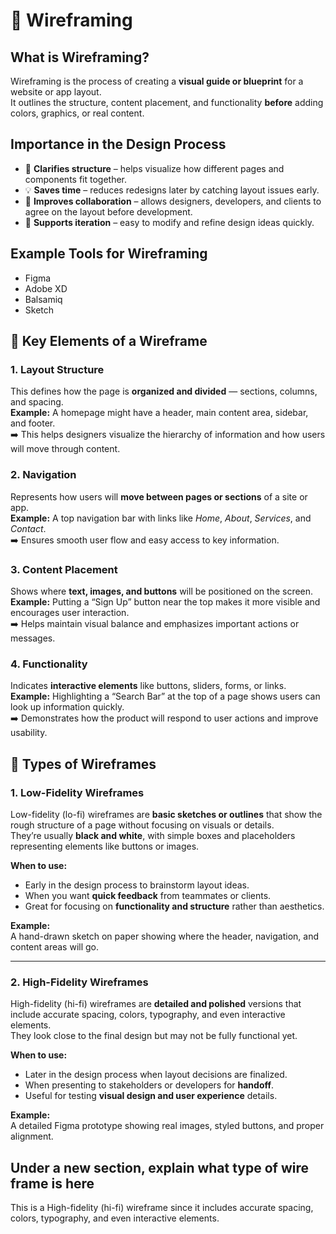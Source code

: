 # 🧠 Wireframing

## What is Wireframing?
Wireframing is the process of creating a **visual guide or blueprint** for a website or app layout.  
It outlines the structure, content placement, and functionality **before** adding colors, graphics, or real content.

## Importance in the Design Process
- 🧭 **Clarifies structure** – helps visualize how different pages and components fit together.  
- 💡 **Saves time** – reduces redesigns later by catching layout issues early.  
- 🤝 **Improves collaboration** – allows designers, developers, and clients to agree on the layout before development.  
- 🔁 **Supports iteration** – easy to modify and refine design ideas quickly.

## Example Tools for Wireframing
- Figma  
- Adobe XD  
- Balsamiq  
- Sketch



## 🧩 Key Elements of a Wireframe

### 1. Layout Structure
This defines how the page is **organized and divided** — sections, columns, and spacing.  
**Example:** A homepage might have a header, main content area, sidebar, and footer.  
➡️ This helps designers visualize the hierarchy of information and how users will move through content.

### 2. Navigation
Represents how users will **move between pages or sections** of a site or app.  
**Example:** A top navigation bar with links like *Home*, *About*, *Services*, and *Contact*.  
➡️ Ensures smooth user flow and easy access to key information.

### 3. Content Placement
Shows where **text, images, and buttons** will be positioned on the screen.  
**Example:** Putting a “Sign Up” button near the top makes it more visible and encourages user interaction.  
➡️ Helps maintain visual balance and emphasizes important actions or messages.

### 4. Functionality
Indicates **interactive elements** like buttons, sliders, forms, or links.  
**Example:** Highlighting a “Search Bar” at the top of a page shows users can look up information quickly.  
➡️ Demonstrates how the product will respond to user actions and improve usability.


## 🧱 Types of Wireframes

### 1. Low-Fidelity Wireframes
Low-fidelity (lo-fi) wireframes are **basic sketches or outlines** that show the rough structure of a page without focusing on visuals or details.  
They’re usually **black and white**, with simple boxes and placeholders representing elements like buttons or images.  

**When to use:**  
- Early in the design process to brainstorm layout ideas.  
- When you want **quick feedback** from teammates or clients.  
- Great for focusing on **functionality and structure** rather than aesthetics.

**Example:**  
A hand-drawn sketch on paper showing where the header, navigation, and content areas will go.

---

### 2. High-Fidelity Wireframes
High-fidelity (hi-fi) wireframes are **detailed and polished** versions that include accurate spacing, colors, typography, and even interactive elements.  
They look close to the final design but may not be fully functional yet.  

**When to use:**  
- Later in the design process when layout decisions are finalized.  
- When presenting to stakeholders or developers for **handoff**.  
- Useful for testing **visual design and user experience** details.

**Example:**  
A detailed Figma prototype showing real images, styled buttons, and proper alignment.


## Under a new section, explain what type of wire frame is here
This is a High-fidelity (hi-fi) wireframe since it includes accurate spacing, colors, typography, and even interactive elements.


